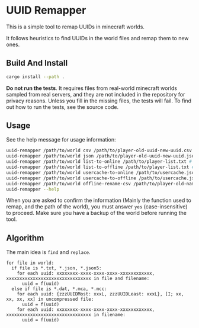 # UUID Remapper

This is a simple tool to remap UUIDs in minecraft worlds. 

It follows heuristics to find UUIDs in the world files and remap them to new ones.

## Build And Install

```sh
cargo install --path .
```

**Do not run the tests**. It requires files from real-world minecraft worlds sampled from real servers, and they are not included in the repository for privacy reasons. Unless you fill in the missing files, the tests will fail. To find out how to run the tests, see the source code.

## Usage

See the help message for usage information:
```sh
uuid-remapper /path/to/world csv /path/to/player-old-uuid-new-uuid.csv
uuid-remapper /path/to/world json /path/to/player-old-uuid-new-uuid.json
uuid-remapper /path/to/world list-to-online /path/to/player-list.txt # This will use the Mojang API to get the new UUIDs
uuid-remapper /path/to/world list-to-offline /path/to/player-list.txt # This will use the Mojang API to get the old UUIDs
uuid-remapper /path/to/world usercache-to-online /path/to/usercache.json # Same as list-to-online, but uses the usercache file in the server directory
uuid-remapper /path/to/world usercache-to-offline /path/to/usercache.json # Same as list-to-offline, but uses the usercache file in the server directory
uuid-remapper /path/to/world offline-rename-csv /path/to/player-old-name-new-name.csv
uuid-remapper --help
```

When you are asked to confirm the information (Mainly the function used to remap, and the path of the world), you must answer `yes` (case-insensitive) to proceed. Make sure you have a backup of the world before running the tool.

## Algorithm

The main idea is `find` and `replace`.

```
for file in world:
  if file is *.txt, *.json, *.json5:
    for each uuid: xxxxxxxx-xxxx-xxxx-xxxx-xxxxxxxxxxxx, xxxxxxxxxxxxxxxxxxxxxxxxxxxxxxxx in file and filename:
      uuid = f(uuid)
  else if file is *.dat, *.mca, *.mcc:
    for each uuid: {zzzUUIDMost: xxxL, zzzUUIDLeast: xxxL}, [I; xx, xx, xx, xx] in uncompressed file:
      uuid = f(uuid)
    for each uuid: xxxxxxxx-xxxx-xxxx-xxxx-xxxxxxxxxxxx, xxxxxxxxxxxxxxxxxxxxxxxxxxxxxxxx in filename:
      uuid = f(uuid)
```